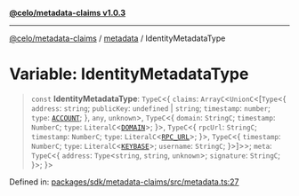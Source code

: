 [**@celo/metadata-claims v1.0.3**](../../README.md)

***

[@celo/metadata-claims](../../README.md) / [metadata](../README.md) / IdentityMetadataType

# Variable: IdentityMetadataType

> `const` **IdentityMetadataType**: `TypeC`\<\{ `claims`: `ArrayC`\<`UnionC`\<\[`Type`\<\{ `address`: `string`; `publicKey`: `undefined` \| `string`; `timestamp`: `number`; `type`: [`ACCOUNT`](../../types/enumerations/ClaimTypes.md#account); \}, `any`, `unknown`\>, `TypeC`\<\{ `domain`: `StringC`; `timestamp`: `NumberC`; `type`: `LiteralC`\<[`DOMAIN`](../../types/enumerations/ClaimTypes.md#domain)\>; \}\>, `TypeC`\<\{ `rpcUrl`: `StringC`; `timestamp`: `NumberC`; `type`: `LiteralC`\<[`RPC_URL`](../../types/enumerations/ClaimTypes.md#rpc_url)\>; \}\>, `TypeC`\<\{ `timestamp`: `NumberC`; `type`: `LiteralC`\<[`KEYBASE`](../../types/enumerations/ClaimTypes.md#keybase)\>; `username`: `StringC`; \}\>\]\>\>; `meta`: `TypeC`\<\{ `address`: `Type`\<`string`, `string`, `unknown`\>; `signature`: `StringC`; \}\>; \}\>

Defined in: [packages/sdk/metadata-claims/src/metadata.ts:27](https://github.com/celo-org/developer-tooling/blob/master/packages/sdk/metadata-claims/src/metadata.ts#L27)
